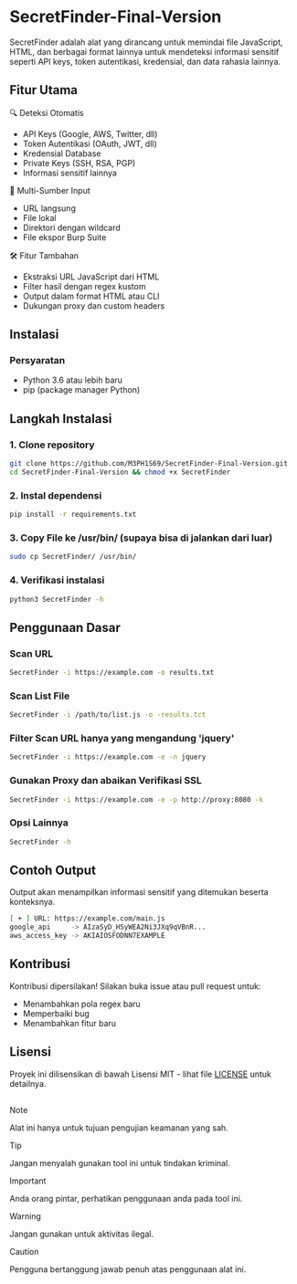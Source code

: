 # SecretFinder-Final-Version
SecretFinder adalah alat yang dirancang untuk memindai file JavaScript, HTML, dan berbagai format lainnya untuk mendeteksi informasi sensitif seperti API keys, token autentikasi, kredensial, dan data rahasia lainnya.

## Fitur Utama
🔍 Deteksi Otomatis
  - API Keys (Google, AWS, Twitter, dll)
  - Token Autentikasi (OAuth, JWT, dll)
  - Kredensial Database
  - Private Keys (SSH, RSA, PGP)
  - Informasi sensitif lainnya

📂 Multi-Sumber Input
  - URL langsung
  - File lokal
  - Direktori dengan wildcard
  - File ekspor Burp Suite

🛠 Fitur Tambahan
  - Ekstraksi URL JavaScript dari HTML
  - Filter hasil dengan regex kustom
  - Output dalam format HTML atau CLI
  - Dukungan proxy dan custom headers

## Instalasi
### Persyaratan
- Python 3.6 atau lebih baru
- pip (package manager Python)

## Langkah Instalasi
### 1. Clone repository
```bash
git clone https://github.com/M3PH1S69/SecretFinder-Final-Version.git
cd SecretFinder-Final-Version && chmod +x SecretFinder
```
### 2. Instal dependensi
```bash
pip install -r requirements.txt
```
### 3. Copy File ke /usr/bin/ (supaya bisa di jalankan dari luar)
```bash
sudo cp SecretFinder/ /usr/bin/
```
### 4. Verifikasi instalasi
```bash
python3 SecretFinder -h
```

## Penggunaan Dasar
### Scan URL
```bash
SecretFinder -i https://example.com -o results.txt
```
### Scan List File
```bash
SecretFinder -i /path/to/list.js -o -results.tct
```
### Filter Scan URL hanya yang mengandung 'jquery'
```bash
SecretFinder -i https://example.com -e -n jquery
```
### Gunakan Proxy dan abaikan Verifikasi SSL
```bash
SecretFinder -i https://example.com -e -p http://proxy:8080 -k
```
### Opsi Lainnya
```bash
SecretFinder -h
```

## Contoh Output
Output akan menampilkan informasi sensitif yang ditemukan beserta konteksnya.
```bash
[ + ] URL: https://example.com/main.js
google_api     -> AIzaSyD_HSyWEA2Ni3JXq9qVBnR...
aws_access_key -> AKIAIOSFODNN7EXAMPLE
```

## Kontribusi
Kontribusi dipersilakan! Silakan buka issue atau pull request untuk:
- Menambahkan pola regex baru
- Memperbaiki bug
- Menambahkan fitur baru

## Lisensi
Proyek ini dilisensikan di bawah Lisensi MIT - lihat file [LICENSE](https://github.com/M3PH1S69/SecretFinder-Final-Version/blob/main/LICENSE) untuk detailnya.

##
> [!NOTE]
> Alat ini hanya untuk tujuan pengujian keamanan yang sah.

> [!TIP]
> Jangan menyalah gunakan tool ini untuk tindakan kriminal.

> [!IMPORTANT]
> Anda orang pintar, perhatikan penggunaan anda pada tool ini.

> [!WARNING]
> Jangan gunakan untuk aktivitas ilegal.

> [!CAUTION]
> Pengguna bertanggung jawab penuh atas penggunaan alat ini.
